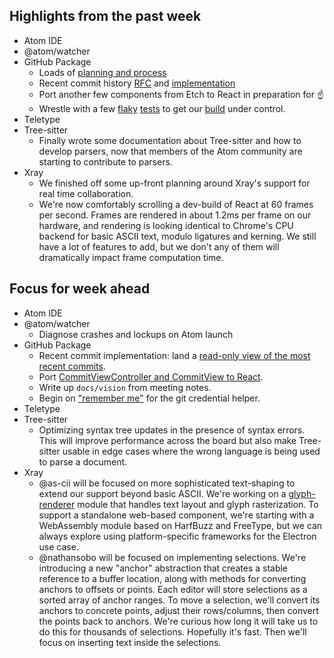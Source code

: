 ## Highlights from the past week

- Atom IDE
- @atom/watcher
- GitHub Package
  - Loads of [planning and process](https://github.com/atom/github/blob/master/docs/how-we-work.md)
  - Recent commit history [RFC](https://github.com/atom/github/pull/1318) and [implementation](https://github.com/atom/github/pull/1322)
  - Port another few components from Etch to React in preparation for :point_up:
  - Wrestle with a few [flaky](https://github.com/atom/github/pull/1289) [tests](https://github.com/atom/github/pull/1320) to get our [build](https://github.com/atom/github/pull/1317) under control.
- Teletype
- Tree-sitter
  - Finally wrote some documentation about Tree-sitter and how to develop parsers, now that members of the Atom community are starting to contribute to parsers.
- Xray
  - We finished off some up-front planning around Xray's support for real time collaboration.
  - We're now comfortably scrolling a dev-build of React at 60 frames per second. Frames are rendered in about 1.2ms per frame on our hardware, and rendering is looking identical to Chrome's CPU backend for basic ASCII text, modulo ligatures and kerning. We still have a lot of features to add, but we don't any of them will dramatically impact frame computation time.

## Focus for week ahead

- Atom IDE
- @atom/watcher
  - Diagnose crashes and lockups on Atom launch
- GitHub Package
  - Recent commit implementation: land a [read-only view of the most recent commits](https://github.com/atom/github/pull/1322).
  - Port [CommitViewController and CommitView to React](https://github.com/atom/github/pull/1325).
  - Write up `docs/vision` from meeting notes.
  - Begin on ["remember me"](https://github.com/atom/github/issues/861) for the git credential helper.
- Teletype
- Tree-sitter
  - Optimizing syntax tree updates in the presence of syntax errors. This will improve performance across the board but also make Tree-sitter usable in edge cases where the wrong language is being used to parse a document.
- Xray
  - @as-cii will be focused on more sophisticated text-shaping to extend our support beyond basic ASCII. We're working on a [glyph-renderer](https://github.com/atom/xray/tree/glyph-renderer) module that handles text layout and glyph rasterization. To support a standalone web-based component, we're starting with a WebAssembly module based on HarfBuzz and FreeType, but we can always explore using platform-specific frameworks for the Electron use case.
  - @nathansobo will be focused on implementing selections. We're introducing a new "anchor" abstraction that creates a stable reference to a buffer location, along with methods for converting anchors to offsets or points. Each editor will store selections as a sorted array of anchor ranges. To move a selection, we'll convert its anchors to concrete points, adjust their rows/columns, then convert the points back to anchors. We're curious how long it will take us to do this for thousands of selections. Hopefully it's fast. Then we'll focus on inserting text inside the selections.
